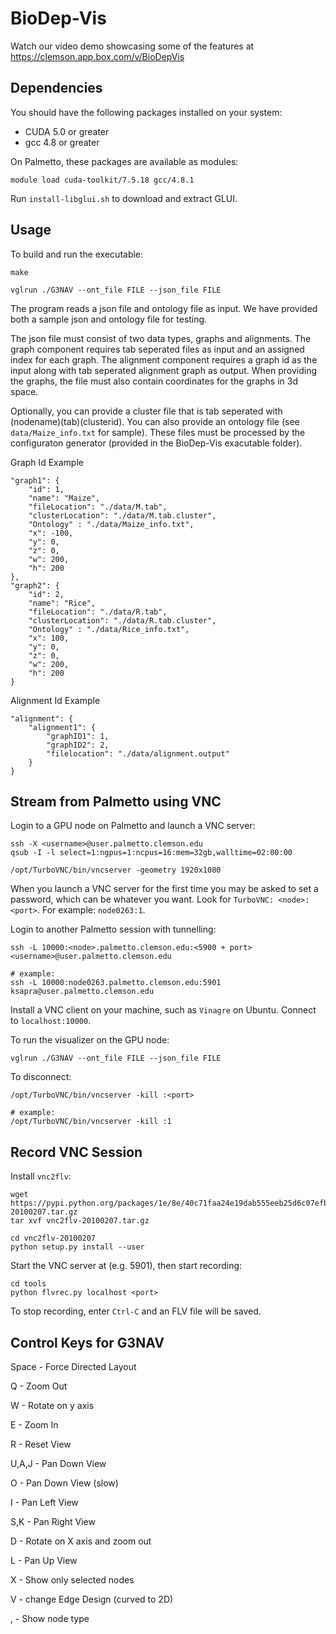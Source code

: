 # BioDep-Vis

Watch our video demo showcasing some of the features at https://clemson.app.box.com/v/BioDepVis

## Dependencies

You should have the following packages installed on your system:
- CUDA 5.0 or greater
- gcc 4.8 or greater

On Palmetto, these packages are available as modules:
```
module load cuda-toolkit/7.5.18 gcc/4.8.1
```

Run `install-libglui.sh` to download and extract GLUI.

## Usage

To build and run the executable:
```
make

vglrun ./G3NAV --ont_file FILE --json_file FILE
```

The program reads a json file and ontology file as input. We have provided both a sample json and ontology file for testing.

The json file must consist of two data types, graphs and alignments. The graph component requires tab seperated files as input and an assigned index for each graph. The alignment component requires a graph id as the input along with tab seperated alignment graph as output. When providing the graphs, the file must also contain coordinates for the graphs in 3d space.

Optionally, you can provide a cluster file that is tab seperated with (nodename)(tab)(clusterid). You can also provide an ontology file (see `data/Maize_info.txt` for sample). These files must be processed by the configuraton generator (provided in the BioDep-Vis exacutable folder).

Graph Id Example

```
"graph1": {
    "id": 1,
    "name": "Maize",
    "fileLocation": "./data/M.tab",
    "clusterLocation": "./data/M.tab.cluster",
    "Ontology" : "./data/Maize_info.txt",
    "x": -100,
    "y": 0,
    "z": 0,
    "w": 200,
    "h": 200
},
"graph2": {
    "id": 2,
    "name": "Rice",
    "fileLocation": "./data/R.tab",
    "clusterLocation": "./data/R.tab.cluster",
    "Ontology" : "./data/Rice_info.txt",
    "x": 100,
    "y": 0,
    "z": 0,
    "w": 200,
    "h": 200
}
```

Alignment Id Example

```
"alignment": {
    "alignment1": {
        "graphID1": 1,
        "graphID2": 2,
        "filelocation": "./data/alignment.output"
    }
}
```

## Stream from Palmetto using VNC

Login to a GPU node on Palmetto and launch a VNC server:
```
ssh -X <username>@user.palmetto.clemson.edu
qsub -I -l select=1:ngpus=1:ncpus=16:mem=32gb,walltime=02:00:00

/opt/TurboVNC/bin/vncserver -geometry 1920x1080
```

When you launch a VNC server for the first time you may be asked to set a password, which can be whatever you want. Look for `TurboVNC: <node>:<port>`. For example: `node0263:1`.

Login to another Palmetto session with tunnelling:
```
ssh -L 10000:<node>.palmetto.clemson.edu:<5900 + port> <username>@user.palmetto.clemson.edu

# example:
ssh -L 10000:node0263.palmetto.clemson.edu:5901 ksapra@user.palmetto.clemson.edu
```

Install a VNC client on your machine, such as `Vinagre` on Ubuntu. Connect to `localhost:10000`.

To run the visualizer on the GPU node:
```
vglrun ./G3NAV --ont_file FILE --json_file FILE
```

To disconnect:
```
/opt/TurboVNC/bin/vncserver -kill :<port>

# example:
/opt/TurboVNC/bin/vncserver -kill :1
```
## Record VNC Session

Install `vnc2flv`:
```
wget https://pypi.python.org/packages/1e/8e/40c71faa24e19dab555eeb25d6c07efbc503e98b0344f0b4c3131f59947f/vnc2flv-20100207.tar.gz
tar xvf vnc2flv-20100207.tar.gz

cd vnc2flv-20100207
python setup.py install --user
```

Start the VNC server at <port> (e.g. 5901), then start recording:
```
cd tools
python flvrec.py localhost <port>
```

To stop recording, enter `Ctrl-C` and an FLV file will be saved.

## Control Keys for G3NAV

Space - Force Directed Layout

Q - Zoom Out

W - Rotate on y axis

E - Zoom In

R - Reset View

U,A,J - Pan Down View

O - Pan Down View (slow)

I - Pan Left View

S,K - Pan Right View

D - Rotate on X axis and zoom out

L - Pan Up View

X - Show only selected nodes

V - change Edge Design (curved to 2D)

, - Show node type
